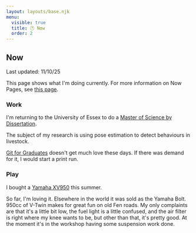 ```yaml
---
layout: layouts/base.njk
menu:
  visible: true
  title: 🕐 Now
  order: 2
---
```


## Now

Last updated: <time>11/10/25</time>

This page shows what I'm doing currently. For more information on
Now Pages, see
[this page](https://nownownow.com/about).

### Work

I'm returning to the University of Essex to do a
[Master of Science by Dissertation](https://www.essex.ac.uk/postgraduate/research).

The subject of my research is using pose estimation to detect behaviours
in livestock.

[Git for Graduates](https://git-for-graduates.pages.dev/) doesn't get much love
these days. If there was demand for it, I would start a print run.

### Play

I bought a 
[Yamaha XV950](https://www.visordown.com/reviews/first-ride/first-ride-yamaha-xv950-review)
this summer.

So far, I'm loving it. Elsewhere in the world it was sold as the Yamaha
Bolt. 950cc of V-Twin makes for great fun on old Fen roads. My only complaints
are that it's a little bit low, the fuel light is a little confused, and the
air filter is right where my knee wants to be, but other than that, it's pretty
good. At the moment it's in the workshop having some suspension work done.
